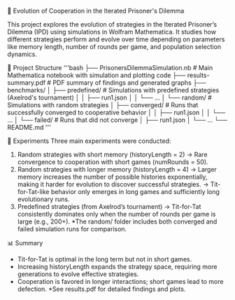 🧠 Evolution of Cooperation in the Iterated Prisoner's Dilemma

This project explores the evolution of strategies in the Iterated Prisoner’s Dilemma (IPD) using simulations in Wolfram Mathematica. It studies how different strategies perform and evolve over time depending on parameters like memory length, number of rounds per game, and population selection dynamics.


📂 Project Structure
'''bash
├── PrisonersDilemmaSimulation.nb     # Main Mathematica notebook with simulation and plotting code
├── results-summary.pdf               # PDF summary of findings and generated graphs
├── benchmarks/
│   ├── predefined/                   # Simulations with predefined strategies (Axelrod's tournament)
│   │   ├── run1.json
│   │   └── ...
│   └── random/                       # Simulations with random strategies
│       ├── converged/               # Runs that successfully converged to cooperative behavior
│       │   ├── run1.json
│       │   └── ...
│       └── failed/                  # Runs that did not converge
│           ├── run1.json
│           └── ...
└── README.md
'''


🧪 Experiments
Three main experiments were conducted:
1. Random strategies with short memory (historyLength = 2)
→ Rare convergence to cooperation with short games (numRounds = 50).
2. Random strategies with longer memory (historyLength = 4)
→ Larger memory increases the number of possible histories exponentially, making it harder for evolution to discover successful strategies.
→ Tit-for-Tat-like behavior only emerges in long games and sufficiently long evolutionary runs.
3. Predefined strategies (from Axelrod’s tournament)
→ Tit-for-Tat consistently dominates only when the number of rounds per game is large (e.g., 200+).
*The random/ folder includes both converged and failed simulation runs for comparison.

📊 Summary
- Tit-for-Tat is optimal in the long term but not in short games.
- Increasing historyLength expands the strategy space, requiring more generations to evolve effective strategies.
- Cooperation is favored in longer interactions; short games lead to more defection.
*See results.pdf for detailed findings and plots.
